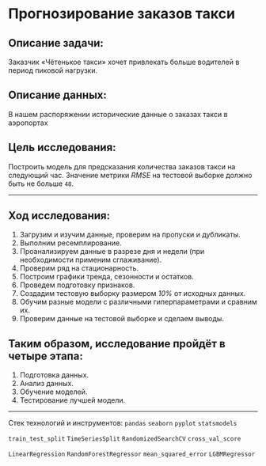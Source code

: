 # Прогнозирование заказов такси
## Описание задачи: 
Заказчик «Чётенькое такси» хочет привлекать больше водителей в период пиковой нагрузки.

## Описание данных:
В нашем распоряжении исторические данные о заказах такси в аэропортах

## Цель исследования:
Построить модель для предсказания количества заказов такси на следующий час. 
Значение метрики *RMSE* на тестовой выборке должно быть не больше `48`.
___
## Ход исследования:
1. Загрузим и изучим данные, проверим на пропуски и дубликаты.
2. Выполним ресемплирование.
3. Проанализируем данные в разрезе дня и недели (при необходимости применим сглаживание).
4. Проверим ряд на стационарность.
5. Построим графики тренда, сезонности и остатков.
6. Проведем подготовку признаков.
7. Создадим тестовую выборку размером *10%* от исходных данных.
8. Обучим разные модели с различными гиперпараметрами и сравним их. 
9. Проверим данные на тестовой выборке и сделаем выводы.

## Таким образом, исследование пройдёт в четыре этапа:
1. Подготовка данных.
2. Анализ данных.
3. Обучение моделей.
4. Тестирование лучшей модели.
  ________
  Стек технологий и инструментов:
  `pandas` `seaborn` `pyplot` `statsmodels`

  `train_test_split` `TimeSeriesSplit` `RandomizedSearchCV` `cross_val_score`
 
  `LinearRegression` `RandomForestRegressor` `mean_squared_error` `LGBMRegressor`

 
